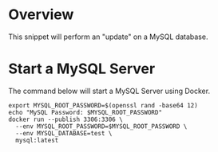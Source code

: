 # Overview

This snippet will perform an "update" on a MySQL database.

# Start a MySQL Server

The command below will start a MySQL Server using Docker.

```
export MYSQL_ROOT_PASSWORD=$(openssl rand -base64 12)
echo "MySQL Password: $MYSQL_ROOT_PASSWORD"
docker run --publish 3306:3306 \
  --env MYSQL_ROOT_PASSWORD=$MYSQL_ROOT_PASSWORD \
  --env MYSQL_DATABASE=test \
  mysql:latest
```
